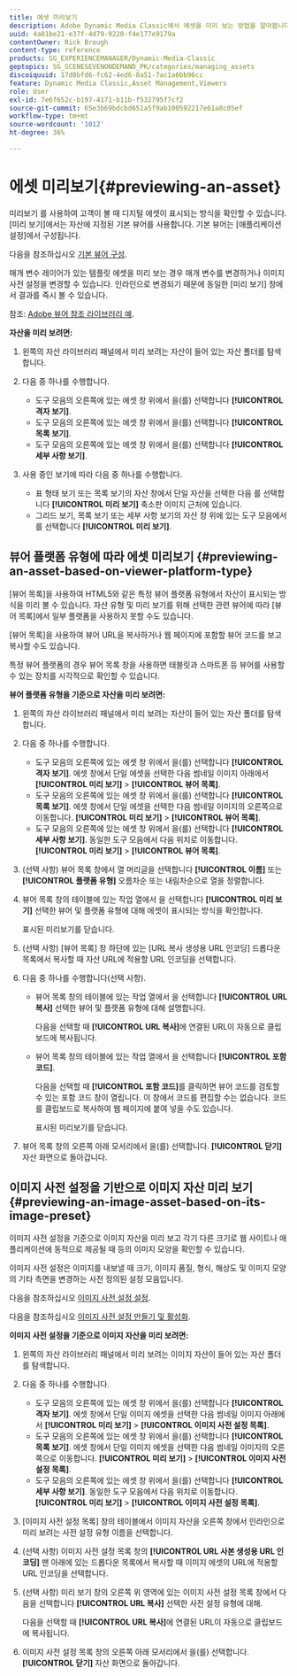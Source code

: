 ```yaml
---
title: 에셋 미리보기
description: Adobe Dynamic Media Classic에서 에셋을 미리 보는 방법을 알아봅니다.
uuid: 4a01be21-e37f-4d79-9220-f4e177e9179a
contentOwner: Rick Brough
content-type: reference
products: SG_EXPERIENCEMANAGER/Dynamic-Media-Classic
geptopics: SG_SCENESEVENONDEMAND_PK/categories/managing_assets
discoiquuid: 17d0bfd6-fc62-4ed6-8a51-7ac1a6bb96cc
feature: Dynamic Media Classic,Asset Management,Viewers
role: User
exl-id: 7e6f652c-b197-4171-b11b-f532795f7cf2
source-git-commit: 65e3b69bdcbd651a5f9ab100592217e61a8c05ef
workflow-type: tm+mt
source-wordcount: '1012'
ht-degree: 36%

---
```


# 에셋 미리보기{#previewing-an-asset}

미리보기 를 사용하여 고객이 볼 때 디지털 에셋이 표시되는 방식을 확인할 수 있습니다. [미리 보기]에서는 자산에 지정된 기본 뷰어를 사용합니다. 기본 뷰어는 [애플리케이션 설정]에서 구성됩니다.

다음을 참조하십시오 [기본 뷰어 구성](application-setup.md#configuring_default_viewers).

매개 변수 레이어가 있는 템플릿 에셋을 미리 보는 경우 매개 변수를 변경하거나 이미지 사전 설정을 변경할 수 있습니다. 인라인으로 변경되기 때문에 동일한 [미리 보기] 창에서 결과를 즉시 볼 수 있습니다.

참조: [Adobe 뷰어 참조 라이브러리 예](https://landing.adobe.com/en/na/dynamic-media/ctir-2755/live-demos.html).

**자산을 미리 보려면:**

1. 왼쪽의 자산 라이브러리 패널에서 미리 보려는 자산이 들어 있는 자산 폴더를 탐색합니다.
1. 다음 중 하나를 수행합니다.

   * 도구 모음의 오른쪽에 있는 에셋 창 위에서 을(를) 선택합니다 **[!UICONTROL 격자 보기]**.
   * 도구 모음의 오른쪽에 있는 에셋 창 위에서 을(를) 선택합니다 **[!UICONTROL 목록 보기]**.
   * 도구 모음의 오른쪽에 있는 에셋 창 위에서 을(를) 선택합니다 **[!UICONTROL 세부 사항 보기]**.

1. 사용 중인 보기에 따라 다음 중 하나를 수행합니다.

   * 표 형태 보기 또는 목록 보기의 자산 창에서 단일 자산을 선택한 다음 를 선택합니다 **[!UICONTROL 미리 보기]** 축소판 이미지 근처에 있습니다.
   * 그리드 보기, 목록 보기 또는 세부 사항 보기의 자산 창 위에 있는 도구 모음에서 를 선택합니다 **[!UICONTROL 미리 보기]**.

## 뷰어 플랫폼 유형에 따라 에셋 미리보기 {#previewing-an-asset-based-on-viewer-platform-type}

[뷰어 목록]을 사용하여 HTML5와 같은 특정 뷰어 플랫폼 유형에서 자산이 표시되는 방식을 미리 볼 수 있습니다. 자산 유형 및 미리 보기를 위해 선택한 관련 뷰어에 따라 [뷰어 목록]에서 일부 플랫폼을 사용하지 못할 수도 있습니다.

[뷰어 목록]을 사용하여 뷰어 URL을 복사하거나 웹 페이지에 포함할 뷰어 코드를 보고 복사할 수도 있습니다.

특정 뷰어 플랫폼의 경우 뷰어 목록 창을 사용하면 태블릿과 스마트폰 등 뷰어를 사용할 수 있는 장치를 시각적으로 확인할 수 있습니다.

**뷰어 플랫폼 유형을 기준으로 자산을 미리 보려면:**

1. 왼쪽의 자산 라이브러리 패널에서 미리 보려는 자산이 들어 있는 자산 폴더를 탐색합니다.
1. 다음 중 하나를 수행합니다.

   * 도구 모음의 오른쪽에 있는 에셋 창 위에서 을(를) 선택합니다 **[!UICONTROL 격자 보기]**. 에셋 창에서 단일 에셋을 선택한 다음 썸네일 이미지 아래에서 **[!UICONTROL 미리 보기]** > **[!UICONTROL 뷰어 목록]**.
   * 도구 모음의 오른쪽에 있는 에셋 창 위에서 을(를) 선택합니다 **[!UICONTROL 목록 보기]**. 에셋 창에서 단일 에셋을 선택한 다음 썸네일 이미지의 오른쪽으로 이동합니다. **[!UICONTROL 미리 보기]** > **[!UICONTROL 뷰어 목록]**.
   * 도구 모음의 오른쪽에 있는 에셋 창 위에서 을(를) 선택합니다 **[!UICONTROL 세부 사항 보기]**. 동일한 도구 모음에서 다음 위치로 이동합니다. **[!UICONTROL 미리 보기]** > **[!UICONTROL 뷰어 목록]**.

1. (선택 사항) 뷰어 목록 창에서 열 머리글을 선택합니다 **[!UICONTROL 이름]** 또는 **[!UICONTROL 플랫폼 유형]** 오름차순 또는 내림차순으로 열을 정렬합니다.
1. 뷰어 목록 창의 테이블에 있는 작업 열에서 을 선택합니다 **[!UICONTROL 미리 보기]** 선택한 뷰어 및 플랫폼 유형에 대해 에셋이 표시되는 방식을 확인합니다.

   표시된 미리보기를 닫습니다.

1. (선택 사항) [뷰어 목록] 창 하단에 있는 [URL 복사 생성용 URL 인코딩] 드롭다운 목록에서 복사할 때 자산 URL에 적용할 URL 인코딩을 선택합니다.
1. 다음 중 하나를 수행합니다(선택 사항).

   * 뷰어 목록 창의 테이블에 있는 작업 열에서 을 선택합니다 **[!UICONTROL URL 복사]** 선택한 뷰어 및 플랫폼 유형에 대해 설명합니다.

      다음을 선택할 때 **[!UICONTROL URL 복사]**&#x200B;에 연결된 URL이 자동으로 클립보드에 복사됩니다.

   * 뷰어 목록 창의 테이블에 있는 작업 열에서 을 선택합니다 **[!UICONTROL 포함 코드]**.

      다음을 선택할 때 **[!UICONTROL 포함 코드]**&#x200B;를 클릭하면 뷰어 코드를 검토할 수 있는 포함 코드 창이 열립니다. 이 창에서 코드를 편집할 수는 없습니다. 코드를 클립보드로 복사하여 웹 페이지에 붙여 넣을 수도 있습니다.

      표시된 미리보기를 닫습니다.

1. 뷰어 목록 창의 오른쪽 아래 모서리에서 을(를) 선택합니다. **[!UICONTROL 닫기]** 자산 화면으로 돌아갑니다.

## 이미지 사전 설정을 기반으로 이미지 자산 미리 보기 {#previewing-an-image-asset-based-on-its-image-preset}

이미지 사전 설정을 기준으로 이미지 자산을 미리 보고 각기 다른 크기로 웹 사이트나 애플리케이션에 동적으로 제공될 때 등의 이미지 모양을 확인할 수 있습니다.

이미지 사전 설정은 이미지를 내보낼 때 크기, 이미지 품질, 형식, 해상도 및 이미지 모양의 기타 측면을 변경하는 사전 정의된 설정 모음입니다.

다음을 참조하십시오 [이미지 사전 설정 설정](setting-image-presets.md#setting_up_image_presets).

다음을 참조하십시오 [이미지 사전 설정 만들기 및 활성화](creating-enabling-image-presets.md#creating_and_enabling_image_presets).

**이미지 사전 설정을 기준으로 이미지 자산을 미리 보려면:**

1. 왼쪽의 자산 라이브러리 패널에서 미리 보려는 이미지 자산이 들어 있는 자산 폴더를 탐색합니다.
1. 다음 중 하나를 수행합니다.

   * 도구 모음의 오른쪽에 있는 에셋 창 위에서 을(를) 선택합니다 **[!UICONTROL 격자 보기]**. 에셋 창에서 단일 이미지 에셋을 선택한 다음 썸네일 이미지 아래에서 **[!UICONTROL 미리 보기]** > **[!UICONTROL 이미지 사전 설정 목록]**.
   * 도구 모음의 오른쪽에 있는 에셋 창 위에서 을(를) 선택합니다 **[!UICONTROL 목록 보기]**. 에셋 창에서 단일 이미지 에셋을 선택한 다음 썸네일 이미지의 오른쪽으로 이동합니다. **[!UICONTROL 미리 보기]** > **[!UICONTROL 이미지 사전 설정 목록]**.
   * 도구 모음의 오른쪽에 있는 에셋 창 위에서 을(를) 선택합니다 **[!UICONTROL 세부 사항 보기]**. 동일한 도구 모음에서 다음 위치로 이동합니다. **[!UICONTROL 미리 보기]** > **[!UICONTROL 이미지 사전 설정 목록]**.

1. [이미지 사전 설정 목록] 창의 테이블에서 이미지 자산을 오른쪽 창에서 인라인으로 미리 보려는 사전 설정 유형 이름을 선택합니다.
1. (선택 사항) 이미지 사전 설정 목록 창의 **[!UICONTROL URL 사본 생성용 URL 인코딩]** 맨 아래에 있는 드롭다운 목록에서 복사할 때 이미지 에셋의 URL에 적용할 URL 인코딩을 선택합니다.
1. (선택 사항) 미리 보기 창의 오른쪽 위 영역에 있는 이미지 사전 설정 목록 창에서 다음을 선택합니다 **[!UICONTROL URL 복사]** 선택한 사전 설정 유형에 대해.

   다음을 선택할 때 **[!UICONTROL URL 복사]**&#x200B;에 연결된 URL이 자동으로 클립보드에 복사됩니다.

1. 이미지 사전 설정 목록 창의 오른쪽 아래 모서리에서 을(를) 선택합니다. **[!UICONTROL 닫기]** 자산 화면으로 돌아갑니다.
